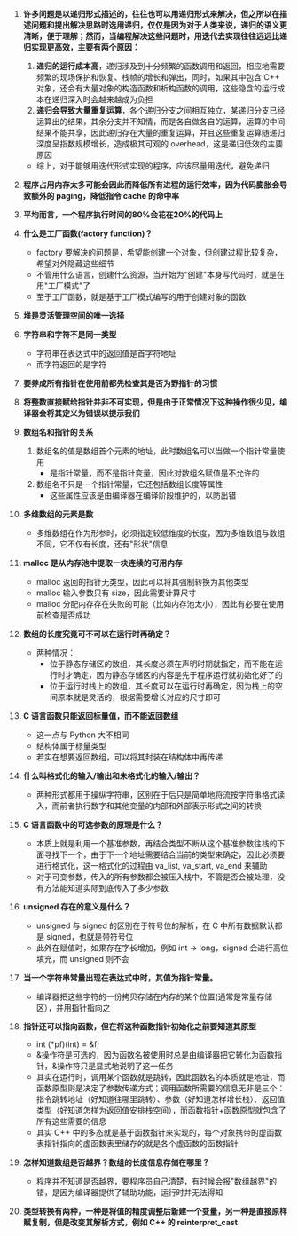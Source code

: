 1. **许多问题是以递归形式描述的，往往也可以用递归形式来解决，但之所以在描述问题和提出解决思路时选用递归，仅仅是因为对于人类来说，递归的语义更清晰，便于理解；然而，当编程解决这些问题时，用迭代去实现往往远远比递归实现更高效，主要有两个原因：**
    1. **递归的运行成本高**，递归涉及到十分频繁的函数调用和返回，相应地需要频繁的现场保护和恢复、栈帧的增长和弹出，同时，如果其中包含 C++ 对象，还会有大量对象的构造函数和析构函数的调用，这些隐含的运行成本在递归深入时会越来越成为负担
    2. **递归会导致大量重复运算**，各个递归分支之间相互独立，某递归分支已经运算出的结果，其余分支并不知情，而是各自做各自的运算，运算的中间结果不能共享，因此递归存在大量的重复运算，并且这些重复运算随递归深度呈指数规模增长，造成极其可观的 overhead，这是递归低效的主要原因
    + 综上，对于能够用迭代形式实现的程序，应该尽量用迭代，避免递归

2. **程序占用内存太多可能会因此而降低所有进程的运行效率，因为代码膨胀会导致额外的 paging，降低指令 cache 的命中率**

3. **平均而言，一个程序执行时间的80%会花在20%的代码上**

4. **什么是工厂函数(factory function)？**
    + factory 要解决的问题是，希望能创建一个对象，但创建过程比较复杂，希望对外隐藏这些细节
    + 不管用什么语言，创建什么资源，当开始为"创建"本身写代码时，就是在用"工厂模式"了
    + 至于工厂函数，就是基于工厂模式编写的用于创建对象的函数

5. **堆是灵活管理空间的唯一选择**

6. **字符串和字符不是同一类型**
	+ 字符串在表达式中的返回值是首字符地址
	+ 而字符返回的是字符

7. **要养成所有指针在使用前都先检查其是否为野指针的习惯**

8. **将整数直接赋给指针并非不可实现，但是由于正常情况下这种操作很少见，编译器会将其定义为错误以提示我们**

9. **数组名和指针的关系**
    1. 数组名的值是数组首个元素的地址，此时数组名可以当做一个指针常量使用
	    + 是指针常量，而不是指针变量，因此对数组名赋值是不允许的
	2. 数组名不只是一个指针常量，它还包括数组长度等属性
	    + 这些属性应该是由编译器在编译阶段维护的，以防出错

10. **多维数组的元素是数**
	+ 多维数组在作为形参时，必须指定较低维度的长度，因为多维数组与数组不同，它不仅有长度，还有"形状"信息

11. **malloc 是从内存池中提取一块连续的可用内存**
    + malloc 返回的指针无类型，因此可以将其强制转换为其他类型
	+ malloc 输入参数只有 size，因此需要计算尺寸
	+ malloc 分配内存存在失败的可能（比如内存池太小），因此有必要在使用前检查是否成功

12. **数组的长度究竟可不可以在运行时再确定？**
    + 两种情况：
	    + 位于静态存储区的数组，其长度必须在声明时期就指定，而不能在运行时才确定，因为静态存储区的内容是先于程序运行就初始化好了的
		+ 位于运行时栈上的数组，其长度可以在运行时再确定，因为栈上的空间原本就是灵活的，根据需要增长对应的尺寸即可

13. **C 语言函数只能返回标量值，而不能返回数组**
    + 这一点与 Python 大不相同
	+ 结构体属于标量类型
	+ 若实在想要返回数组，可以将其封装在结构体中再传递

14. **什么叫格式化的输入/输出和未格式化的输入/输出？**
    + 两种形式都用于操纵字符串，区别在于后只是简单地将流按字符串格式读入，而前者执行数字和其他变量的内部和外部表示形式之间的转换

15. **C 语言函数中的可选参数的原理是什么？**
	+ 本质上就是利用一个基准参数，再结合类型不断从这个基准参数往栈的下面寻找下一个，由于下一个地址需要结合当前的类型来确定，因此必须要进行格式化，这一格式化的过程由 va\_list, va\_start, va\_end 来辅助
	+ 对于可变参数，传入的所有参数都会被压入栈中，不管是否会被处理，没有方法能知道实际到底传入了多少参数

16. **unsigned 存在的意义是什么？**
	+ unsigned 与 signed 的区别在于符号位的解析，在 C 中所有数据默认都是 signed，也就是带符号位
	+ 此外在赋值时，如果存在字长增加，例如 int -> long，signed 会进行高位填充，而 unsigned 则不会

17. **当一个字符串常量出现在表达式中时，其值为指针常量。**
	+ 编译器把这些字符的一份拷贝存储在内存的某个位置(通常是常量存储区），并用指针指向之

18. **指针还可以指向函数，但在将这种函数指针初始化之前要知道其原型**
	+ int (\*pf)(int) = &f;
	+ &操作符是可选的，因为函数名被使用时总是由编译器把它转化为函数指针，&操作符只是显式地说明了这一任务
	+ 其实在运行时，调用某个函数就是跳转，因此函数名的本质就是地址，而函数原型则是决定了参数传递方式；调用函数所需要的信息无非是三个：指令跳转地址（好知道往哪里跳转）、参数（好知道怎样增长栈）、返回值类型（好知道怎样为返回值安排栈空间），而函数指针+函数原型就包含了所有这些需要的信息
	+ 其实 C++ 中的多态就是基于函数指针来实现的，每个对象携带的虚函数表指针指向的虚函数表里储存的就是各个虚函数的函数指针

19. **怎样知道数组是否越界？数组的长度信息存储在哪里？**
	+ 程序并不知道是否越界，要程序员自己清楚，有时候会报"数组越界"的错，是因为编译器提供了辅助功能，运行时并无法得知

20. **类型转换有两种，一种是将值的精度调整后新建一个变量，另一种是直接原样赋复制，但是改变其解析方式，例如 C++ 的 reinterpret\_cast**





